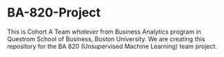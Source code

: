 # BA-820-Project

This is Cohort A Team *whatever* from Business Analytics program in Questrom School of Business, Boston University. We are creating this repository for the BA 820 (Unsupervised Machine Learning) team project.
